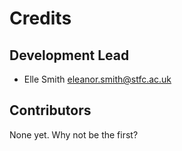 # Credits

## Development Lead

* Elle Smith <eleanor.smith@stfc.ac.uk>

## Contributors

None yet. Why not be the first?
